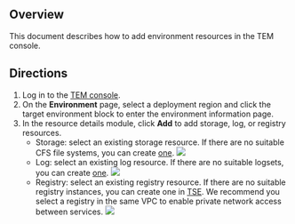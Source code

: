 ## Overview

This document describes how to add environment resources in the TEM console.

## Directions

1. Log in to the [TEM console](https://console.cloud.tencent.com/tem).
2. On the **Environment** page, select a deployment region and click the target environment block to enter the environment information page.
3. In the resource details module, click **Add** to add storage, log, or registry resources.
   - Storage: select an existing storage resource. If there are no suitable CFS file systems, you can create [one](https://console.cloud.tencent.com/cfs/fs?rid=4).
	 ![](https://main.qcloudimg.com/raw/940243e7479d02e8745d5a1d99180050.png)
   - Log: select an existing log resource. If there are no suitable logsets, you can create [one](https://console.cloud.tencent.com/cls/topic?region=ap-shanghai).
		![](https://main.qcloudimg.com/raw/60bff2ccdc80c0f0fa1cd5c60f2298a8.png)
   - Registry: select an existing registry resource. If there are no suitable registry instances, you can create one in [TSE](https://console.cloud.tencent.com/tse/registry?rid=4). We recommend you select a registry in the same VPC to enable private network access between services.
		![](https://main.qcloudimg.com/raw/6edf197b3eb3c2db85d1ccb4ed3cfff4.png)

     
